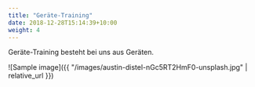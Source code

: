 ```yaml
---
title: "Geräte-Training"
date: 2018-12-28T15:14:39+10:00
weight: 4
---
```


Geräte-Training besteht bei uns aus Geräten.
<!--more-->

![Sample image]({{ "/images/austin-distel-nGc5RT2HmF0-unsplash.jpg" | relative_url }})
